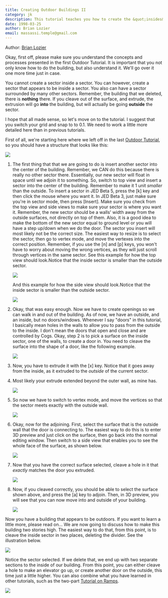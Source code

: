 ```yaml
---
title: Creating Outdoor Buildings II
category: jk
description: This tutorial teaches you how to create the &quot;insides&quot; of buildings built using the technique outlined in the previous Outdoor Tutorial.
date: 1998-03-25
author: Brian Lozier
email: massassi.temple@gmail.com
---
```


Author: [Brian Lozier](mailto:brian@massassi.net)

Okay, first off, please make sure you understand the concepts and
processes presented in the first Outdoor Tutorial. It is important that
you not only know how to do the building, but also understand it. We'll
go over it one more time just in case.

You cannot create a sector inside a sector. You can however, create a
sector that appears to be inside a sector. You also can have a sector
surrounded by many other sectors. Remember, the building that we
deleted, there is **nothing** there. If you cleave out of the surface,
and extrude, the extrusion will go **into** the building, but will
actually be going **outside** the sector.

I hope that all made sense, so let's move on to the tutorial. I suggest
that you switch your grid and snap to to 0.1. We need to work a little
more detailed here than in previous tutorials.

First of all, we're starting here where we left off in the last [Outdoor
Tutorial](/tutorial/outdoor/), so you should have a structure that looks
like this:

![](1.GIF)

1.  The first thing that that we are going to do is insert another
    sector into the center of the building. Remember, we CAN do this
    because there is really no other sector there. Essentially, our new
    sector will float in space until we adjoin it to something. So,
    switch to top view and insert a sector into the center of the
    building. Remember to make it 1 unit *smaller* than the outside. To
    insert a sector in JED Beta 5, press the \[k\] key and then click
    the mouse where you want it. In JED Beta 3, just make sure you're in
    sector mode, then press \[Insert\]. Make sure you check from the top
    view and side views to make sure your sector is where you want it.
    Remember, the new sector should be a walls' width away from the
    outside surfaces, not directly on top of them. Also, it is a good
    idea to make the bottom of the new sector equal to ground level or
    you will have a step up/down when we do the door. The sector you
    insert will most likely not be the correct size. The easiest way to
    resize is to select the sector, then go to vertex mode, and move the
    vertexes into the correct position. Remember, if you use the \[n\]
    and \[p\] keys, you won't have to worry about moving the wrong
    vertices, as they will just scroll through vertices in the same
    sector. See this example for how the top view should look.Notice
    that the inside sector is smaller than the outside sector.

    ![](2.GIF)

    And this example for how the side view should look.Notice
    that the inside sector is smaller than the outside sector.

    ![](3.GIF)

2.  Okay, that was easy enough. Now we have to create openings so we can
    walk in and out of the building. As of now, we have an outside, and
    an inside, but no doors/windows. Whenever I say "doors" in this
    tutorial, I basically mean holes in the walls to allow you to pass
    from the outside to the inside. I don't mean the doors that open and
    close and are controlled by Cogs. Okay, step 2 is to pick a surface
    on the inside sector, one of the walls, to create a door in. You
    need to cleave the surface into the shape of a door, like the
    following example.
    
    ![](4.GIF)

3.  Now, you have to extrude it with the \[x\] key. Notice that it goes
    away from the inside, as it extruded to the *outside* of the current
    sector.
4.  Most likely your extrude extended beyond the outer wall, as mine
    has.
    
    ![](5.GIF)

5.  So now we have to switch to vertex mode, and move the vertices so
    that the sector meets exactly with the outside wall.
    
    ![](6.GIF)

6.  Okay, now for the adjoining. First, select the surface that is the
    outside wall that the door is connecting to. The easiest way to do
    this is to enter 3D preview and just click on the surface, then go
    back into the normal editing window. Then switch to a side view that
    enables you to see the whole face of the surface, as shown below.

    ![](7.GIF)

7.  Now that you have the correct surface selected, cleave a hole in it
    that *exactly* matches the door you extruded.
    
    ![](8.GIF)

8.  Now, if you cleaved correctly, you should be able to select the
    surface shown above, and press the \[a\] key to adjoin. Then, in 3D
    preview, you will see that you can now move into and outside of your
    building.
    
    ![](9.GIF)

Now you have a building that appears to be outdoors. If you want to
learn a little more, please read on... We are now going to discuss how
to make this building two stories high. The easiest way to do that, from
this point, is to cleave the inside sector in two places, deleting the
divider. See the illustration below.

![](10.GIF)

Notice the sector
selected. If we delete that, we end up with two separate sections to the
inside of our building. From this point, you can either cleave a hole to
make an elevator go up, or create another door on the outside, this time
just a little higher. You can also combine what you have learned in
other tutorials, such as the two-part [Tutorial on
Ramps](/tutorials/ramps/).

![](11.GIF)
